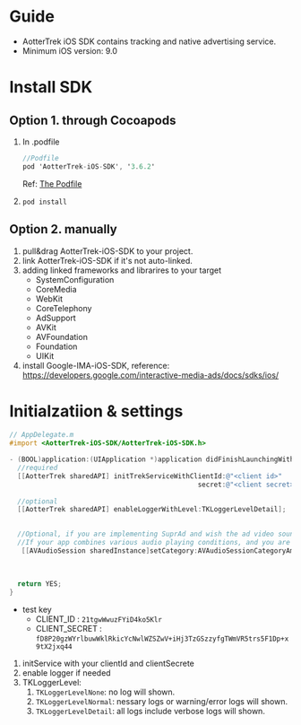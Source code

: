 # Guide 

- AotterTrek iOS SDK contains tracking and native advertising service.
- Minimum iOS version: 9.0



# Install SDK

## Option 1. through Cocoapods

1. In .podfile
   ```objective-c
   //Podfile
   pod 'AotterTrek-iOS-SDK', '3.6.2'
   ```
   
   Ref: [The Podfile](https://guides.cocoapods.org/using/the-podfile.html)
   
   
   
2. `pod install`

## Option 2.  manually
1. pull&drag AotterTrek-iOS-SDK to your project.
2. link AotterTrek-iOS-SDK if it's not auto-linked.
3. adding linked frameworks and librarires to your target
	- SystemConfiguration
	- CoreMedia
	- WebKit
	- CoreTelephony
	- AdSupport
	- AVKit
	- AVFoundation
	- Foundation
	- UIKit
4. install Google-IMA-iOS-SDK, reference: https://developers.google.com/interactive-media-ads/docs/sdks/ios/



# Initialzatiion & settings

```objective-c
// AppDelegate.m
#import <AotterTrek-iOS-SDK/AotterTrek-iOS-SDK.h>

- (BOOL)application:(UIApplication *)application didFinishLaunchingWithOptions:(NSDictionary *)launchOptions {
  //required
  [[AotterTrek sharedAPI] initTrekServiceWithClientId:@"<client id>"
                                               secret:@"<client secret>"];
  
  //optional
  [[AotterTrek sharedAPI] enableLoggerWithLevel:TKLoggerLevelDetail];

  
  //Optional, if you are implementing SuprAd and wish the ad video sound would not interrupt your users background music. 
  //If your app combines various audio playing conditions, and you are familiar to thes functions, it's ok to set any category that you want.
   [[AVAudioSession sharedInstance]setCategory:AVAudioSessionCategoryAmbient error:nil];
  
  
  
  return YES;
}
```

- test key
  - CLIENT_ID : `21tgwWwuzFYiD4ko5Klr`
  - CLIENT_SECRET : `fD8P20gzWYrlbuwWklRkicYcNwlWZSZwV+iHj3TzGSzzyfgTWmVR5trs5F1Dp+x9tX2jxq44`

1. initService with your clientId and clientSecrete
2. enable logger if needed
3. TKLoggerLevel:
   1. `TKLoggerLevelNone`: no log will shown.
   2. `TKLoggerLevelNormal`: nessary logs or warning/error logs will shown.
   3. `TKLoggerLevelDetail`: all logs include verbose logs will shown.